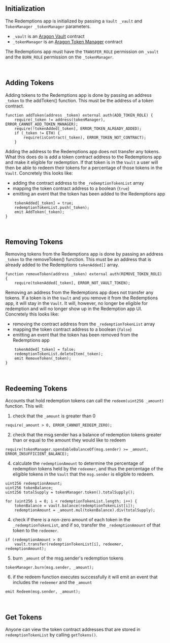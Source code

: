 <br />

## Initialization

The Redemptions app is initialized by passing a `Vault _vault` and `TokenManager _tokenManager` parameters.
- `_vault` is an [Aragon Vault](https://wiki.aragon.org/dev/apps/vault/) contract
- `_tokenManager` is an [Aragon Token Manager](https://wiki.aragon.org/dev/apps/token-manager/) contract

The Redemptions app must have the `TRANSFER_ROLE` permission on `_vault` and the `BURN_ROLE` permission on the `_tokenManager`.

<br />

## Adding Tokens

Adding tokens to the Redemptions app is done by passing an address `_token` to the addToken() function. This must be the address of a token contract.
```
function addToken(address _token) external auth(ADD_TOKEN_ROLE) {
	require(_token != address(tokenManager), ERROR_CANNOT_ADD_TOKEN_MANAGER);
	require(!tokenAdded[_token], ERROR_TOKEN_ALREADY_ADDED);
	if (_token != ETH) {
		require(isContract(_token), ERROR_TOKEN_NOT_CONTRACT);
	}
```

Adding the address to the Redemptions app does not transfer any tokens. What this does do is add a token contract address to the Redemptions app and make it eligible for redemption. If that token is in the `Vault` a user will then be able to redeem their tokens for a percentage of those tokens in the `Vault`. Concretely this looks like:
- adding the contract address to the `_redemptionTokenList` array
- mapping the token contract address to a boolean (`true`)
- emitting an event that the token has been added to the Redemptions app
```
	tokenAdded[_token] = true;
	redemptionTokenList.push(_token);
	emit AddToken(_token);
}
```

<br />

## Removing Tokens

Removing tokens from the Redemptions app is done by passing an address `_token` to the removeToken() function. This must be an address that is already added to the Redemptions `tokenAdded[]` array.
```
function removeToken(address _token) external auth(REMOVE_TOKEN_ROLE) {
	require(tokenAdded[_token], ERROR_NOT_VAULT_TOKEN);
```

Removing an address from the Redemptions app does not transfer any tokens. If a token is in the `Vault` and you remove it from the Redemptions app, it will stay in the `Vault`. It will, however, no longer be eligible for redemption and will no longer show up in the Redemption app UI. Concretely this looks like:
- removing the contract address from the `_redemptionTokenList` array
- mapping the token contract address to a boolean (`false`)
- emitting an event that the token has been removed from the Redemptions app
```
	tokenAdded[_token] = false;
	redemptionTokenList.deleteItem(_token);
	emit RemoveToken(_token);
}
```

<br />

## Redeeming Tokens

Accounts that hold redemption tokens can call the `redeem(uint256 _amount)` function. This will:

1. check that the `_amount` is greater than 0
```
require(_amount > 0, ERROR_CANNOT_REDEEM_ZERO);
```

2. check that the msg.sender has a balance of redemption tokens greater than or equal to the amount they would like to redeem
```
require(tokenManager.spendableBalanceOf(msg.sender) >= _amount, ERROR_INSUFFICIENT_BALANCE);
```

4. calculate the `redemptionAmount` to determine the percentage of redemption tokens held by the `redeemer`, and thus the percentage of the eligible tokens in the `Vault` that the `msg.sender` is eligible to redeem.
```
uint256 redemptionAmount;
uint256 tokenBalance;
uint256 totalSupply = tokenManager.token().totalSupply();

for (uint256 i = 0; i < redemptionTokenList.length; i++) {
	tokenBalance = vault.balance(redemptionTokenList[i]);
	redemptionAmount = _amount.mul(tokenBalance).div(totalSupply);
```

4. check if there is a non-zero amount of each token in the `_redemptionTokenList`, and if so, transfer the `_redemptionAmount` of that token to the `redeemer`.
```
if (redemptionAmount > 0)
	vault.transfer(redemptionTokenList[i], redeemer, redemptionAmount);
```

5. burn `_amount` of the msg.sender's redemption tokens
```
tokenManager.burn(msg.sender, _amount);
```

6. if the redeem function executes successfully it will emit an event that includes the `redeemer` and the `_amount`
```
emit Redeem(msg.sender, _amount);
```

<br />

## Get Tokens

Anyone can view the token contract addresses that are stored in `redemptionTokenList` by calling `getTokens()`.

<br />
